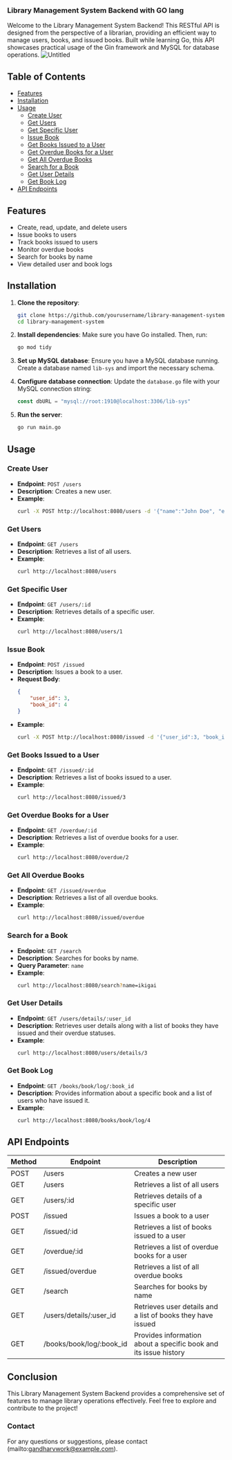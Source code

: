 ### Library Management System Backend with GO lang

Welcome to the Library Management System Backend! This RESTful API is designed from the perspective of a librarian, providing an efficient way to manage users, books, and issued books. Built while learning Go, this API showcases practical usage of the Gin framework and MySQL for database operations.
![Untitled](https://github.com/gandharvtalikoti/lib-management-system/assets/79464855/c787b4a4-b1c3-44f2-a47d-a6c97a7a3a92)


## Table of Contents

- [Features](#features)
- [Installation](#installation)
- [Usage](#usage)
  - [Create User](#create-user)
  - [Get Users](#get-users)
  - [Get Specific User](#get-specific-user)
  - [Issue Book](#issue-book)
  - [Get Books Issued to a User](#get-books-issued-to-a-user)
  - [Get Overdue Books for a User](#get-overdue-books-for-a-user)
  - [Get All Overdue Books](#get-all-overdue-books)
  - [Search for a Book](#search-for-a-book)
  - [Get User Details](#get-user-details)
  - [Get Book Log](#get-book-log)
- [API Endpoints](#api-endpoints)

## Features

- Create, read, update, and delete users
- Issue books to users
- Track books issued to users
- Monitor overdue books
- Search for books by name
- View detailed user and book logs

## Installation

1. **Clone the repository**:
   ```bash
   git clone https://github.com/yourusername/library-management-system.git
   cd library-management-system
   ```

2. **Install dependencies**:
   Make sure you have Go installed. Then, run:
   ```bash
   go mod tidy
   ```

3. **Set up MySQL database**:
   Ensure you have a MySQL database running. Create a database named `lib-sys` and import the necessary schema.

4. **Configure database connection**:
   Update the `database.go` file with your MySQL connection string:
   ```go
   const dbURL = "mysql://root:1910@localhost:3306/lib-sys"
   ```

5. **Run the server**:
   ```bash
   go run main.go
   ```

## Usage

### Create User

- **Endpoint**: `POST /users`
- **Description**: Creates a new user.
- **Example**:
  ```bash
  curl -X POST http://localhost:8080/users -d '{"name":"John Doe", "email":"john@example.com"}'
  ```

### Get Users

- **Endpoint**: `GET /users`
- **Description**: Retrieves a list of all users.
- **Example**:
  ```bash
  curl http://localhost:8080/users
  ```

### Get Specific User

- **Endpoint**: `GET /users/:id`
- **Description**: Retrieves details of a specific user.
- **Example**:
  ```bash
  curl http://localhost:8080/users/1
  ```

### Issue Book

- **Endpoint**: `POST /issued`
- **Description**: Issues a book to a user.
- **Request Body**:
  ```json
  {
      "user_id": 3,
      "book_id": 4
  }
  ```
- **Example**:
  ```bash
  curl -X POST http://localhost:8080/issued -d '{"user_id":3, "book_id":4}'
  ```

### Get Books Issued to a User

- **Endpoint**: `GET /issued/:id`
- **Description**: Retrieves a list of books issued to a user.
- **Example**:
  ```bash
  curl http://localhost:8080/issued/3
  ```

### Get Overdue Books for a User

- **Endpoint**: `GET /overdue/:id`
- **Description**: Retrieves a list of overdue books for a user.
- **Example**:
  ```bash
  curl http://localhost:8080/overdue/2
  ```

### Get All Overdue Books

- **Endpoint**: `GET /issued/overdue`
- **Description**: Retrieves a list of all overdue books.
- **Example**:
  ```bash
  curl http://localhost:8080/issued/overdue
  ```

### Search for a Book

- **Endpoint**: `GET /search`
- **Description**: Searches for books by name.
- **Query Parameter**: `name`
- **Example**:
  ```bash
  curl http://localhost:8080/search?name=ikigai
  ```

### Get User Details

- **Endpoint**: `GET /users/details/:user_id`
- **Description**: Retrieves user details along with a list of books they have issued and their overdue statuses.
- **Example**:
  ```bash
  curl http://localhost:8080/users/details/3
  ```

### Get Book Log

- **Endpoint**: `GET /books/book/log/:book_id`
- **Description**: Provides information about a specific book and a list of users who have issued it.
- **Example**:
  ```bash
  curl http://localhost:8080/books/book/log/4
  ```

## API Endpoints

| Method | Endpoint                           | Description                                                       |
|--------|------------------------------------|-------------------------------------------------------------------|
| POST   | /users                             | Creates a new user                                                |
| GET    | /users                             | Retrieves a list of all users                                     |
| GET    | /users/:id                         | Retrieves details of a specific user                              |
| POST   | /issued                            | Issues a book to a user                                           |
| GET    | /issued/:id                        | Retrieves a list of books issued to a user                        |
| GET    | /overdue/:id                       | Retrieves a list of overdue books for a user                      |
| GET    | /issued/overdue                    | Retrieves a list of all overdue books                             |
| GET    | /search                            | Searches for books by name                                        |
| GET    | /users/details/:user_id            | Retrieves user details and a list of books they have issued       |
| GET    | /books/book/log/:book_id           | Provides information about a specific book and its issue history  |

## Conclusion

This Library Management System Backend provides a comprehensive set of features to manage library operations effectively. Feel free to explore and contribute to the project!


### Contact

For any questions or suggestions, please contact (mailto:gandharvwork@example.com).

